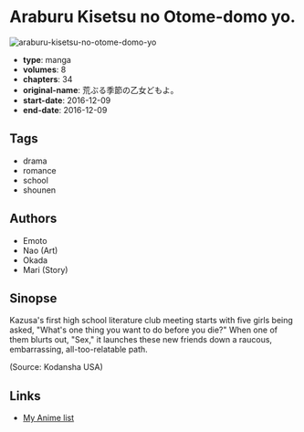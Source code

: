# Araburu Kisetsu no Otome-domo yo.

![araburu-kisetsu-no-otome-domo-yo](https://cdn.myanimelist.net/images/manga/3/193441.jpg)

-   **type**: manga
-   **volumes**: 8
-   **chapters**: 34
-   **original-name**: 荒ぶる季節の乙女どもよ。
-   **start-date**: 2016-12-09
-   **end-date**: 2016-12-09

## Tags

-   drama
-   romance
-   school
-   shounen

## Authors

-   Emoto
-   Nao (Art)
-   Okada
-   Mari (Story)

## Sinopse

Kazusa's first high school literature club meeting starts with five girls being asked, "What's one thing you want to do before you die?" When one of them blurts out, "Sex," it launches these new friends down a raucous, embarrassing, all-too-relatable path.

(Source: Kodansha USA)

## Links

-   [My Anime list](https://myanimelist.net/manga/102564/Araburu_Kisetsu_no_Otome-domo_yo)
